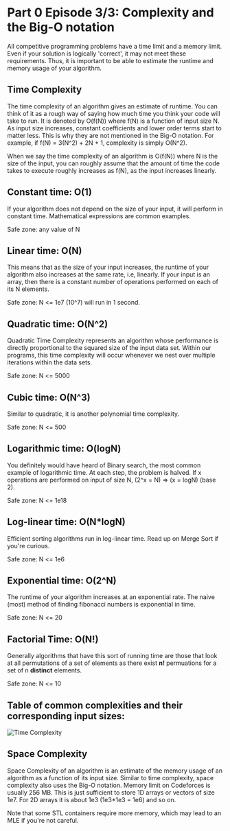 Part 0 Episode 3/3: Complexity and the Big-O notation
=====

All competitive programming problems have a time limit and a memory limit. Even if your solution is logically 'correct', it may not meet these requirements. Thus, it is important to be able to estimate the runtime and memory usage of your algorithm.

Time Complexity
-----
The time complexity of an algorithm gives an estimate of runtime. You can think of it as a rough way of saying how much time you think your code will take to run. It is denoted by O(f(N)) where f(N) is a function of input size N. As input size increases, constant coefficients and lower order terms start to matter less. This is why they are not mentioned in the Big-O notation. For example, if f(N) = 3(N^2) + 2N + 1, complexity is simply O(N^2).

When we say the time complexity of an algorithm is O(f(N)) where N is the size of the input, you can roughly assume that the amount of time the code takes to execute roughly increases as f(N), as the input increases linearly.

Constant time: O(1)
-----
If your algorithm does not depend on the size of your input, it will perform in constant time. Mathematical expressions are common examples.

Safe zone: any value of N

Linear time: O(N)
-----
This means that as the size of your input increases, the runtime of your algorithm also increases at the same rate, i.e, linearly. If your input is an array, then there is a constant number of operations performed on each of its N elements.

Safe zone: N <= 1e7 (10^7) will run in 1 second.

Quadratic time: O(N^2)
-----
Quadratic Time Complexity represents an algorithm whose performance is directly proportional to the squared size of the input data set. Within our programs, this time complexity will occur whenever we nest over multiple iterations within the data sets.

Safe zone: N <= 5000

Cubic time: O(N^3)
-----
Similar to quadratic, it is another polynomial time complexity.

Safe zone: N <= 500

Logarithmic time: O(logN)
-----
You definitely would have heard of Binary search, the most common example of logarithmic time. At each step, the problem is halved. If x operations are performed on input of size N, (2^x = N) => (x = logN) (base 2).

Safe zone: N <= 1e18

Log-linear time: O(N*logN)
-----
Efficient sorting algorithms run in log-linear time. Read up on Merge Sort if you're curious.

Safe zone: N <= 1e6

Exponential time: O(2^N)
-----
The runtime of your algorithm increases at an exponential rate. The naive (most) method of finding fibonacci numbers is exponential in time.

Safe zone: N <= 20

Factorial Time: O(N!)
-----

Generally algorithms that have this sort of running time are those that look at all permutations of a set of elements as there exist **n!** permuations for a set of n **distinct** elements.

Safe zone: N <= 10

Table of common complexities and their corresponding input sizes:
------
![Time Complexity][TC]

[TC]: https://res.cloudinary.com/practicaldev/image/fetch/s--VS7Kv-3J--/c_limit%2Cf_auto%2Cfl_progressive%2Cq_auto%2Cw_880/https://dev-to-uploads.s3.amazonaws.com/i/mfr441x473bzh75a1s8b.png "Time Complexity"

Space Complexity
-----
Space Complexity of an algorithm is an estimate of the memory usage of an algorithm as a function of its input size. Similar to time complexity, space complexity also uses the Big-O notation.
Memory limit on Codeforces is usually 256 MB. This is just sufficient to store 1D arrays or vectors of size 1e7. 
For 2D arrays it is about 1e3 (1e3*1e3 = 1e6) and so on.

Note that some STL containers require more memory, which may lead to an MLE if you're not careful.
